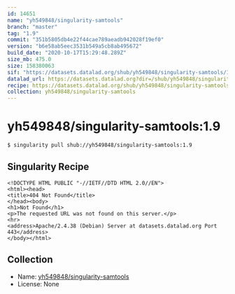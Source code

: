 ```yaml
---
id: 14651
name: "yh549848/singularity-samtools"
branch: "master"
tag: "1.9"
commit: "351b5805db4e22f44cae789aeadb942028f19ef0"
version: "b6e58ab5eec3531b549a5cb8ab495672"
build_date: "2020-10-17T15:29:48.289Z"
size_mb: 475.0
size: 158380063
sif: "https://datasets.datalad.org/shub/yh549848/singularity-samtools/1.9/2020-10-17-351b5805-b6e58ab5/b6e58ab5eec3531b549a5cb8ab495672.sif"
datalad_url: https://datasets.datalad.org?dir=/shub/yh549848/singularity-samtools/1.9/2020-10-17-351b5805-b6e58ab5/
recipe: https://datasets.datalad.org/shub/yh549848/singularity-samtools/1.9/2020-10-17-351b5805-b6e58ab5/Singularity
collection: yh549848/singularity-samtools
---
```


# yh549848/singularity-samtools:1.9

```bash
$ singularity pull shub://yh549848/singularity-samtools:1.9
```

## Singularity Recipe

```singularity
<!DOCTYPE HTML PUBLIC "-//IETF//DTD HTML 2.0//EN">
<html><head>
<title>404 Not Found</title>
</head><body>
<h1>Not Found</h1>
<p>The requested URL was not found on this server.</p>
<hr>
<address>Apache/2.4.38 (Debian) Server at datasets.datalad.org Port 443</address>
</body></html>
```

## Collection

 - Name: [yh549848/singularity-samtools](https://github.com/yh549848/singularity-samtools)
 - License: None

